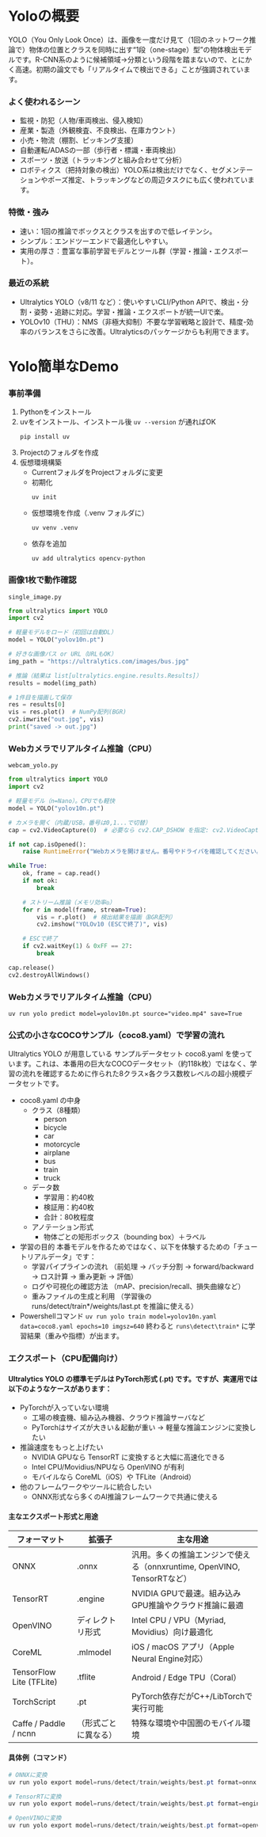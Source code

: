 # Yoloの概要
YOLO（You Only Look Once）は、画像を一度だけ見て（1回のネットワーク推論で）物体の位置とクラスを同時に出す“1段（one-stage）型”の物体検出モデルです。R-CNN系のように候補領域→分類という段階を踏まないので、とにかく高速。初期の論文でも「リアルタイムで検出できる」ことが強調されています。

### よく使われるシーン
- 監視・防犯（人物/車両検出、侵入検知）
- 産業・製造（外観検査、不良検出、在庫カウント）
- 小売・物流（棚割、ピッキング支援）
- 自動運転/ADASの一部（歩行者・標識・車両検出）
- スポーツ・放送（トラッキングと組み合わせて分析）
- ロボティクス（把持対象の検出）YOLO系は検出だけでなく、セグメンテーションやポーズ推定、トラッキングなどの周辺タスクにも広く使われています。

### 特徴・強み
- 速い：1回の推論でボックスとクラスを出すので低レイテンシ。
- シンプル：エンドツーエンドで最適化しやすい。
- 実用の厚さ：豊富な事前学習モデルとツール群（学習・推論・エクスポート）。

### 最近の系統
- Ultralytics YOLO（v8/11 など）：使いやすいCLI/Python APIで、検出・分割・姿勢・追跡に対応。学習・推論・エクスポートが統一UIで楽。
- YOLOv10（THU）：NMS（非極大抑制）不要な学習戦略と設計で、精度-効率のバランスをさらに改善。Ultralyticsのパッケージからも利用できます。

# Yolo簡単なDemo

### 事前準備
1. Pythonをインストール
2. uvをインストール、インストール後 `uv --version` が通ればOK
    ```
    pip install uv
    ```
3. Projectのフォルダを作成
4. 仮想環境構築
   - CurrentフォルダをProjectフォルダに変更
   - 初期化
        ```
        uv init
        ```
   - 仮想環境を作成（.venv フォルダに）
        ```
        uv venv .venv
        ```
   - 依存を追加
        ```
        uv add ultralytics opencv-python
        ```

### 画像1枚で動作確認
`single_image.py`
```python
from ultralytics import YOLO
import cv2

# 軽量モデルをロード（初回は自動DL）
model = YOLO("yolov10n.pt")

# 好きな画像パス or URL（URLもOK）
img_path = "https://ultralytics.com/images/bus.jpg"

# 推論（結果は list[ultralytics.engine.results.Results]）
results = model(img_path)

# 1件目を描画して保存
res = results[0]
vis = res.plot()  # NumPy配列(BGR)
cv2.imwrite("out.jpg", vis)
print("saved -> out.jpg")
```

### Webカメラでリアルタイム推論（CPU）
`webcam_yolo.py`
```python
from ultralytics import YOLO
import cv2

# 軽量モデル（n=Nano）。CPUでも軽快
model = YOLO("yolov10n.pt")

# カメラを開く（内蔵/USB。番号は0,1...で切替）
cap = cv2.VideoCapture(0)  # 必要なら cv2.CAP_DSHOW を指定: cv2.VideoCapture(0, cv2.CAP_DSHOW)

if not cap.isOpened():
    raise RuntimeError("Webカメラを開けません。番号やドライバを確認してください。")

while True:
    ok, frame = cap.read()
    if not ok:
        break

    # ストリーム推論（メモリ効率◎）
    for r in model(frame, stream=True):
        vis = r.plot()  # 検出結果を描画（BGR配列）
        cv2.imshow("YOLOv10 (ESCで終了)", vis)

    # ESCで終了
    if cv2.waitKey(1) & 0xFF == 27:
        break

cap.release()
cv2.destroyAllWindows()
```

### Webカメラでリアルタイム推論（CPU）
`uv run yolo predict model=yolov10n.pt source="video.mp4" save=True`

### 公式の小さなCOCOサンプル（coco8.yaml）で学習の流れ
Ultralytics YOLO が用意している サンプルデータセット coco8.yaml を使っています。これは、本番用の巨大なCOCOデータセット（約118k枚）ではなく、学習の流れを確認するために作られた8クラス×各クラス数枚レベルの超小規模データセットです。
- coco8.yaml の中身
  - クラス（8種類）
    - person
    - bicycle
    - car
    - motorcycle
    - airplane
    - bus
    - train
    - truck
  - データ数
    - 学習用：約40枚
    - 検証用：約40枚
    - 合計：80枚程度
  - アノテーション形式
    - 物体ごとの矩形ボックス（bounding box）＋ラベル
- 学習の目的
本番モデルを作るためではなく、以下を体験するための「チュートリアルデータ」です：
   - 学習パイプラインの流れ
（前処理 → バッチ分割 → forward/backward → ロス計算 → 重み更新 → 評価）
   - ログや可視化の確認方法
（mAP、precision/recall、損失曲線など）
   - 重みファイルの生成と利用
（学習後の runs/detect/train*/weights/last.pt を推論に使える）
- Powershellコマンド
`uv run yolo train model=yolov10n.yaml data=coco8.yaml epochs=10 imgsz=640`
終わると `runs\detect\train*` に学習結果（重みや指標）が出ます。

### エクスポート（CPU配備向け）
#### Ultralytics YOLO の標準モデルは PyTorch形式 (.pt) です。ですが、実運用では以下のようなケースがあります：
- PyTorchが入っていない環境
  - 工場の検査機、組み込み機器、クラウド推論サーバなど
  - PyTorchはサイズが大きい＆起動が重い → 軽量な推論エンジンに変換したい
- 推論速度をもっと上げたい
  - NVIDIA GPUなら TensorRT に変換すると大幅に高速化できる
  - Intel CPU/Movidius/NPUなら OpenVINO が有利
  - モバイルなら CoreML（iOS）や TFLite（Android）
- 他のフレームワークやツールに統合したい
  - ONNX形式なら多くのAI推論フレームワークで共通に使える

#### 主なエクスポート形式と用途
|フォーマット|拡張子|主な用途|
|----|----|----|
|ONNX|.onnx|汎用。多くの推論エンジンで使える（onnxruntime, OpenVINO, TensorRTなど）|
|TensorRT|.engine|NVIDIA GPUで最速。組み込みGPU推論やクラウド推論に最適|
|OpenVINO|ディレクトリ形式|Intel CPU / VPU（Myriad, Movidius）向け最適化|
|CoreML|.mlmodel|iOS / macOS アプリ（Apple Neural Engine対応）|
|TensorFlow Lite (TFLite)|.tflite|Android / Edge TPU（Coral）|
|TorchScript|.pt|PyTorch依存だがC++/LibTorchで実行可能|
|Caffe / Paddle / ncnn|（形式ごとに異なる）|特殊な環境や中国圏のモバイル環境|

#### 具体例（コマンド）
```powershell
# ONNXに変換
uv run yolo export model=runs/detect/train/weights/best.pt format=onnx

# TensorRTに変換
uv run yolo export model=runs/detect/train/weights/best.pt format=engine

# OpenVINOに変換
uv run yolo export model=runs/detect/train/weights/best.pt format=openvino
```